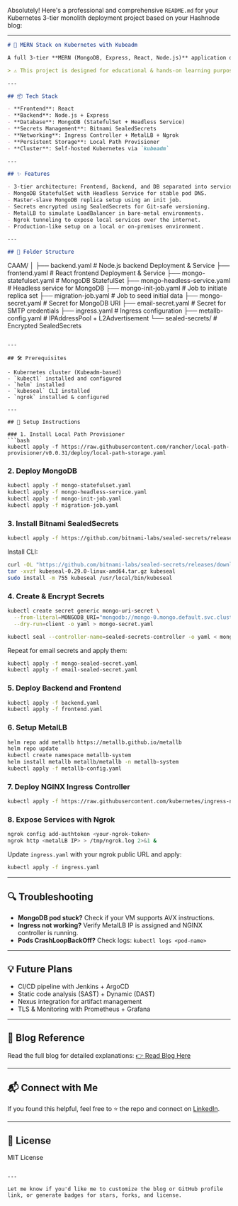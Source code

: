 Absolutely! Here's a professional and comprehensive `README.md` for your Kubernetes 3-tier monolith deployment project based on your Hashnode blog:

---

```markdown
# 🧱 MERN Stack on Kubernetes with Kubeadm

A full 3-tier **MERN (MongoDB, Express, React, Node.js)** application deployed on a self-managed **Kubeadm** cluster, following production-ready best practices with StatefulSets, Headless Services, SealedSecrets, Ingress, MetalLB, and more.

> ⚠️ This project is designed for educational & hands-on learning purposes. Ideal for DevOps enthusiasts who want to understand Kubernetes beyond managed platforms like EKS, GKE, or AKS.

---

## 📦 Tech Stack

- **Frontend**: React
- **Backend**: Node.js + Express
- **Database**: MongoDB (StatefulSet + Headless Service)
- **Secrets Management**: Bitnami SealedSecrets
- **Networking**: Ingress Controller + MetalLB + Ngrok
- **Persistent Storage**: Local Path Provisioner
- **Cluster**: Self-hosted Kubernetes via `kubeadm`

---

## ✨ Features

- 3-tier architecture: Frontend, Backend, and DB separated into services.
- MongoDB StatefulSet with Headless Service for stable pod DNS.
- Master-slave MongoDB replica setup using an init job.
- Secrets encrypted using SealedSecrets for Git-safe versioning.
- MetalLB to simulate LoadBalancer in bare-metal environments.
- Ngrok tunneling to expose local services over the internet.
- Production-like setup on a local or on-premises environment.

---

## 📂 Folder Structure

```

CAAM/
│
├── backend.yaml                # Node.js backend Deployment & Service
├── frontend.yaml               # React frontend Deployment & Service
├── mongo-statefulset.yaml      # MongoDB StatefulSet
├── mongo-headless-service.yaml # Headless service for MongoDB
├── mongo-init-job.yaml         # Job to initiate replica set
├── migration-job.yaml          # Job to seed initial data
├── mongo-secret.yaml           # Secret for MongoDB URI
├── email-secret.yaml           # Secret for SMTP credentials
├── ingress.yaml                # Ingress configuration
├── metallb-config.yaml         # IPAddressPool + L2Advertisement
└── sealed-secrets/             # Encrypted SealedSecrets

````

---

## 🛠️ Prerequisites

- Kubernetes cluster (Kubeadm-based)
- `kubectl` installed and configured
- `helm` installed
- `kubeseal` CLI installed
- `ngrok` installed & configured

---

## 🚀 Setup Instructions

### 1. Install Local Path Provisioner
```bash
kubectl apply -f https://raw.githubusercontent.com/rancher/local-path-provisioner/v0.0.31/deploy/local-path-storage.yaml
````

### 2. Deploy MongoDB

```bash
kubectl apply -f mongo-statefulset.yaml
kubectl apply -f mongo-headless-service.yaml
kubectl apply -f mongo-init-job.yaml
kubectl apply -f migration-job.yaml
```

### 3. Install Bitnami SealedSecrets

```bash
kubectl apply -f https://github.com/bitnami-labs/sealed-secrets/releases/download/v0.29.0/controller.yaml
```

Install CLI:

```bash
curl -OL "https://github.com/bitnami-labs/sealed-secrets/releases/download/v0.29.0/kubeseal-0.29.0-linux-amd64.tar.gz"
tar -xvzf kubeseal-0.29.0-linux-amd64.tar.gz kubeseal
sudo install -m 755 kubeseal /usr/local/bin/kubeseal
```

### 4. Create & Encrypt Secrets

```bash
kubectl create secret generic mongo-uri-secret \
  --from-literal=MONGODB_URI="mongodb://mongo-0.mongo.default.svc.cluster.local:27017,...?replicaSet=rs0" \
  --dry-run=client -o yaml > mongo-secret.yaml

kubectl seal --controller-name=sealed-secrets-controller -o yaml < mongo-secret.yaml > mongo-sealed-secret.yaml
```

Repeat for email secrets and apply them:

```bash
kubectl apply -f mongo-sealed-secret.yaml
kubectl apply -f email-sealed-secret.yaml
```

### 5. Deploy Backend and Frontend

```bash
kubectl apply -f backend.yaml
kubectl apply -f frontend.yaml
```

### 6. Setup MetalLB

```bash
helm repo add metallb https://metallb.github.io/metallb
helm repo update
kubectl create namespace metallb-system
helm install metallb metallb/metallb -n metallb-system
kubectl apply -f metallb-config.yaml
```

### 7. Deploy NGINX Ingress Controller

```bash
kubectl apply -f https://raw.githubusercontent.com/kubernetes/ingress-nginx/controller-v1.12.3/deploy/static/provider/baremetal/deploy.yaml
```

### 8. Expose Services with Ngrok

```bash
ngrok config add-authtoken <your-ngrok-token>
ngrok http <metalLB IP> > /tmp/ngrok.log 2>&1 &
```

Update `ingress.yaml` with your ngrok public URL and apply:

```bash
kubectl apply -f ingress.yaml
```

---

## 🔍 Troubleshooting

* **MongoDB pod stuck?** Check if your VM supports AVX instructions.
* **Ingress not working?** Verify MetalLB IP is assigned and NGINX controller is running.
* **Pods CrashLoopBackOff?** Check logs: `kubectl logs <pod-name>`

---

## 💡 Future Plans

* CI/CD pipeline with Jenkins + ArgoCD
* Static code analysis (SAST) + Dynamic (DAST)
* Nexus integration for artifact management
* TLS & Monitoring with Prometheus + Grafana

---

## 📖 Blog Reference

Read the full blog for detailed explanations: [👉 Read Blog Here]([https://hashnode.com/your-blog-url](https://skymonil.hashnode.dev/deploy-a-production-ready-app-on-kubernetes-with-kubeadm))

---

## 📬 Connect with Me

If you found this helpful, feel free to ⭐️ the repo and connect on [LinkedIn](https://www.linkedin.com/in/monil-parikh-b13a40339/).

---

## 📄 License

MIT License

```

---

Let me know if you'd like me to customize the blog or GitHub profile link, or generate badges for stars, forks, and license.
```
